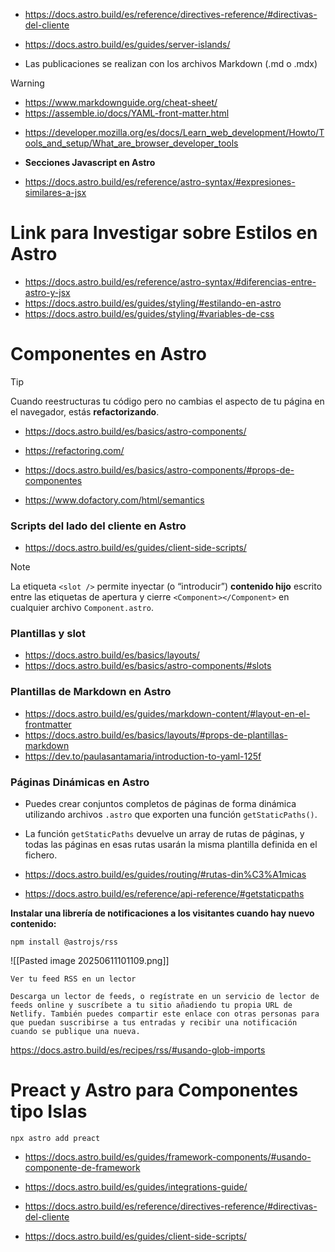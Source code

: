 
- https://docs.astro.build/es/reference/directives-reference/#directivas-del-cliente
- https://docs.astro.build/es/guides/server-islands/

- Las publicaciones se realizan con los archivos Markdown (.md o .mdx)

> [!WARNING]
>-  https://www.markdownguide.org/cheat-sheet/
>- https://assemble.io/docs/YAML-front-matter.html

- https://developer.mozilla.org/es/docs/Learn_web_development/Howto/Tools_and_setup/What_are_browser_developer_tools

- **Secciones Javascript en Astro**
- https://docs.astro.build/es/reference/astro-syntax/#expresiones-similares-a-jsx

# Link para Investigar sobre Estilos en Astro

- https://docs.astro.build/es/reference/astro-syntax/#diferencias-entre-astro-y-jsx
- https://docs.astro.build/es/guides/styling/#estilando-en-astro
- https://docs.astro.build/es/guides/styling/#variables-de-css

# Componentes en Astro

> [!TIP]
> Cuando reestructuras tu código pero no cambias el aspecto de tu página en el navegador, estás **refactorizando**.

- https://docs.astro.build/es/basics/astro-components/
- https://refactoring.com/

- https://docs.astro.build/es/basics/astro-components/#props-de-componentes
- https://www.dofactory.com/html/semantics

### Scripts del lado del cliente en Astro

- https://docs.astro.build/es/guides/client-side-scripts/

> [!NOTE]
> La etiqueta `<slot />` permite inyectar (o “introducir”) **contenido hijo** escrito entre las etiquetas de apertura y cierre `<Component></Component>` en cualquier archivo `Component.astro`.

### Plantillas y slot

- https://docs.astro.build/es/basics/layouts/
- https://docs.astro.build/es/basics/astro-components/#slots

### Plantillas de Markdown en Astro

- https://docs.astro.build/es/guides/markdown-content/#layout-en-el-frontmatter
- https://docs.astro.build/es/basics/layouts/#props-de-plantillas-markdown
- https://dev.to/paulasantamaria/introduction-to-yaml-125f

###  Páginas Dinámicas en Astro

- Puedes crear conjuntos completos de páginas de forma dinámica utilizando archivos `.astro` que exporten una función `getStaticPaths()`.
- La función `getStaticPaths` devuelve un array de rutas de páginas, y todas las páginas en esas rutas usarán la misma plantilla definida en el fichero.

- https://docs.astro.build/es/guides/routing/#rutas-din%C3%A1micas
- https://docs.astro.build/es/reference/api-reference/#getstaticpaths

**Instalar una librería de notificaciones a los visitantes cuando hay nuevo contenido:**

```
npm install @astrojs/rss
```

![[Pasted image 20250611101109.png]]

```
Ver tu feed RSS en un lector

Descarga un lector de feeds, o regístrate en un servicio de lector de feeds online y suscríbete a tu sitio añadiendo tu propia URL de Netlify. También puedes compartir este enlace con otras personas para que puedan suscribirse a tus entradas y recibir una notificación cuando se publique una nueva.
```

https://docs.astro.build/es/recipes/rss/#usando-glob-imports

# Preact y Astro para Componentes tipo Islas


```
npx astro add preact
```

- https://docs.astro.build/es/guides/framework-components/#usando-componente-de-framework
- https://docs.astro.build/es/guides/integrations-guide/
- https://docs.astro.build/es/reference/directives-reference/#directivas-del-cliente

- https://docs.astro.build/es/guides/client-side-scripts/

